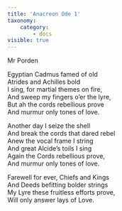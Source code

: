 ```yaml
---
title: 'Anacreon Ode 1'
taxonomy:
    category:
        - docs
visible: true
---
```


<div class="author">Mr Porden</div>

Egyptian Cadmus famed of old  
Atrides and Achilles bold  
I sing, for martial themes on fire,  
And sweep my fingers o’er the lyre,  
But ah the cords rebellious prove  
And murmur only tones of love.  
  
Another day I seize the shell  
And break the cords that dared rebel  
Anew the vocal frame I string  
And great Alcide’s toils I sing  
Again the Cords rebellious prove,  
And murmur only tones of love.  
  
Farewell for ever, Chiefs and Kings  
And Deeds befitting bolder strings  
My Lyre these fruitless efforts prove,  
Will only answer lays of Love.